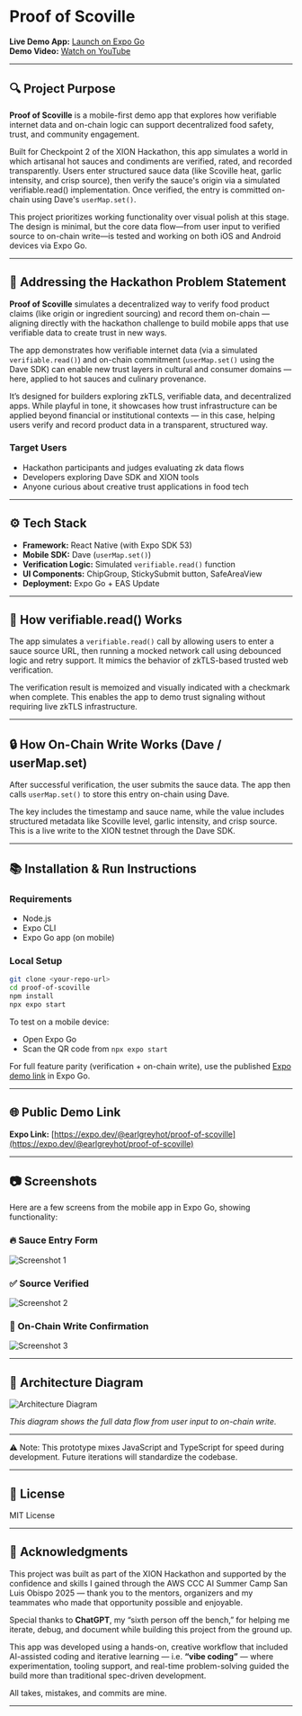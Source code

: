 # Proof of Scoville

**Live Demo App:** [Launch on Expo Go](https://expo.dev/preview/update?message=Checkpoint+2+public+release+%28sdk+runtime%29&updateRuntimeVersion=exposdk%3A53.0.0&createdAt=2025-08-24T23%3A45%3A50.035Z&slug=exp&projectId=b31bbdee-3062-4d48-9d06-649d02e82d26&group=015840dd-72ad-47b1-ab54-b5c5ca9ee9fa)  
**Demo Video:** [Watch on YouTube](https://youtube.com/shorts/etYvSHW92t0?si=g1jiI5lJGi7Uu5Vw)

---

## 🔍 Project Purpose 

**Proof of Scoville** is a mobile-first demo app that explores how verifiable internet data and on-chain logic can support decentralized food safety, trust, and community engagement.

Built for Checkpoint 2 of the XION Hackathon, this app simulates a world in which artisanal hot sauces and condiments are verified, rated, and recorded transparently. Users enter structured sauce data (like Scoville heat, garlic intensity, and crisp source), then verify the sauce's origin via a simulated verifiable.read() implementation. Once verified, the entry is committed on-chain using Dave's `userMap.set()`.

This project prioritizes working functionality over visual polish at this stage. The design is minimal, but the core data flow—from user input to verified source to on-chain write—is tested and working on both iOS and Android devices via Expo Go.

---

## 🎯 Addressing the Hackathon Problem Statement

**Proof of Scoville** simulates a decentralized way to verify food product claims (like origin or ingredient sourcing) and record them on-chain — aligning directly with the hackathon challenge to build mobile apps that use verifiable data to create trust in new ways.

The app demonstrates how verifiable internet data (via a simulated `verifiable.read()`) and on-chain commitment (`userMap.set()` using the Dave SDK) can enable new trust layers in cultural and consumer domains — here, applied to hot sauces and culinary provenance.

It’s designed for builders exploring zkTLS, verifiable data, and decentralized apps. While playful in tone, it showcases how trust infrastructure can be applied beyond financial or institutional contexts — in this case, helping users verify and record product data in a transparent, structured way.

### Target Users
- Hackathon participants and judges evaluating zk data flows
- Developers exploring Dave SDK and XION tools
- Anyone curious about creative trust applications in food tech

---

## ⚙️ Tech Stack
- **Framework:** React Native (with Expo SDK 53)
- **Mobile SDK:** Dave (`userMap.set()`)
- **Verification Logic:** Simulated `verifiable.read()` function
- **UI Components:** ChipGroup, StickySubmit button, SafeAreaView
- **Deployment:** Expo Go + EAS Update

---

## 🔎 How verifiable.read() Works

The app simulates a `verifiable.read()` call by allowing users to enter a sauce source URL, then running a mocked network call using debounced logic and retry support. It mimics the behavior of zkTLS-based trusted web verification.

The verification result is memoized and visually indicated with a checkmark when complete. This enables the app to demo trust signaling without requiring live zkTLS infrastructure.

---

## 🔒 How On-Chain Write Works (Dave / userMap.set)

After successful verification, the user submits the sauce data. The app then calls `userMap.set()` to store this entry on-chain using Dave.

The key includes the timestamp and sauce name, while the value includes structured metadata like Scoville level, garlic intensity, and crisp source. This is a live write to the XION testnet through the Dave SDK.

---

## 📚 Installation & Run Instructions

### Requirements
- Node.js
- Expo CLI
- Expo Go app (on mobile)

### Local Setup
```bash
git clone <your-repo-url>
cd proof-of-scoville
npm install
npx expo start
```

To test on a mobile device:
- Open Expo Go
- Scan the QR code from `npx expo start`

For full feature parity (verification + on-chain write), use the published [Expo demo link](https://expo.dev/preview/update?message=Checkpoint+2+public+release+%28sdk+runtime%29&updateRuntimeVersion=exposdk%3A53.0.0&createdAt=2025-08-24T23%3A45%3A50.035Z&slug=exp&projectId=b31bbdee-3062-4d48-9d06-649d02e82d26&group=015840dd-72ad-47b1-ab54-b5c5ca9ee9fa) in Expo Go.

---

## 🌐 Public Demo Link
**Expo Link:** [https://expo.dev/@earlgreyhot/proof-of-scoville](https://expo.dev/@earlgreyhot/proof-of-scoville)

---

## 📷 Screenshots

Here are a few screens from the mobile app in Expo Go, showing functionality:

### 🔥 Sauce Entry Form
![Screenshot 1](./assets/images/screenshot-entry.png)

### ✅ Source Verified
![Screenshot 2](./assets/images/screenshot-verified.png)

### 📝 On-Chain Write Confirmation
![Screenshot 3](./assets/images/screenshot-submitted.png)

---

## 🧭 Architecture Diagram

![Architecture Diagram](./assets/images/architecture-diagram.png)

_This diagram shows the full data flow from user input to on-chain write._

---
⚠️ Note: This prototype mixes JavaScript and TypeScript for speed during development. Future iterations will standardize the codebase.

---

## 💪 License
MIT License

---

## 🙏 Acknowledgments

This project was built as part of the XION Hackathon and supported by the confidence and skills I gained through the AWS CCC AI Summer Camp San Luis Obispo 2025 — thank you to the mentors, organizers and my teammates who made that opportunity possible and enjoyable.

Special thanks to **ChatGPT**, my “sixth person off the bench,” for helping me iterate, debug, and document while building this project from the ground up.

This app was developed using a hands-on, creative workflow that included AI-assisted coding and iterative learning — i.e. **“vibe coding”** — where experimentation, tooling support, and real-time problem-solving guided the build more than traditional spec-driven development.

All takes, mistakes, and commits are mine.

---
